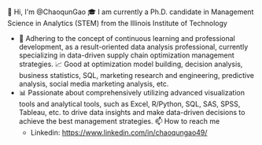 👋 Hi, I'm @ChaoqunGao
🎓 I am currently a Ph.D. candidate in Management Science in Analytics (STEM) from the Illinois Institute of Technology
- 🌟 Adhering to the concept of continuous learning and professional development, as a result-oriented data analysis professional, currently specializing in data-driven supply chain optimization management strategies.
📈 Good at optimization model building, decision analysis, business statistics, SQL, marketing research and engineering, predictive analysis, social media marketing analysis, etc.
- 📊 Passionate about comprehensively utilizing advanced visualization tools and analytical tools, such as Excel, R/Python, SQL, SAS, SPSS, Tableau, etc. to drive data insights and make data-driven decisions to achieve the best management strategies.
📫 How to reach me 
  - Linkedin: https://www.linkedin.com/in/chaoqungao49/

<!---
ChaoqunGao/ChaoqunGao is a ✨ special ✨ repository because its `README.md` (this file) appears on your GitHub profile.
You can click the Preview link to take a look at your changes.
--->
